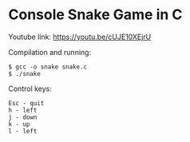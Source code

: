
# Console Snake Game in C

Youtube link: https://youtu.be/cUJE10XEjrU

Compilation and running:
```
$ gcc -o snake snake.c
$ ./snake
```

Control keys:
```
Esc - quit
h - left
j - down
k - up
l - left
```
